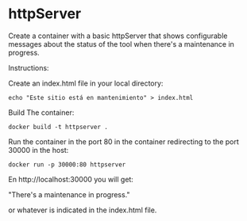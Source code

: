 # httpServer

Create a container with a basic httpServer that shows configurable messages about the status of the tool when there's a maintenance in progress. 

Instructions:

Create an index.html file in your local directory:

    echo "Este sitio está en mantenimiento" > index.html

Build The container:

    docker build -t httpserver .

Run the container in the port 80 in the container redirecting to the port 30000 in the host:

    docker run -p 30000:80 httpserver

En http://localhost:30000 you will get:

"There's a maintenance in progress." 

or whatever is indicated in the index.html file.
